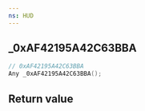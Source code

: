 ```yaml
---
ns: HUD
---
```

## _0xAF42195A42C63BBA

```c
// 0xAF42195A42C63BBA
Any _0xAF42195A42C63BBA();
```


## Return value
